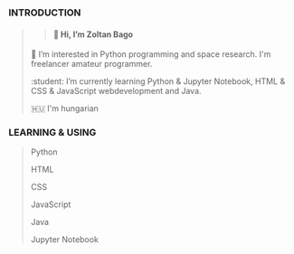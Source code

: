 <h3>INTRODUCTION</h3>

> > <h4>👋 Hi, I’m Zoltan Bago</h4>
> <p>👀 I’m interested in Python programming and space research. I'm freelancer amateur programmer.</p>   
> <p>:student: I’m currently learning Python & Jupyter Notebook, HTML & CSS & JavaScript webdevelopment and Java.</p>
> <p>🇭🇺 I'm hungarian</p> 
 
<h3>LEARNING & USING</h3>

> <p>Python</p>
> <p>HTML</p>
> <p>CSS</p>
> <p>JavaScript</p>
> <p>Java</p>
> <p>Jupyter Notebook</p>

<!---
ZoltanBago/ZoltanBago is a ✨ special ✨ repository because its `README.md` (this file) appears on your GitHub profile.
You can click the Preview link to take a look at your changes.
--->

